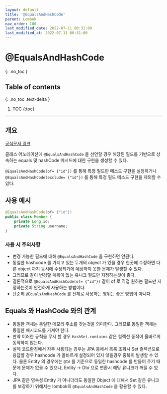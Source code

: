 ```yaml
---
layout: default
title: '@EqualsAndHashCode'
parent: Lombok
nav_order: 100
last_modified_date: 2022-07-11 00:31:00
last_modified_at: 2022-07-11 00:31:00
---
```


# @EqualsAndHashCode
{: .no_toc }

## Table of contents
{: .no_toc .text-delta }

1. TOC
{:toc}

---

## 개요

[공식문서 링크](https://projectlombok.org/features/EqualsAndHashCode)

클래스 어노테이션에 `@EqualsAndHashCode` 을 선언할 경우 해당된 필드를 기반으로 상속하는 equals 및 hashCode 메서드에 대한 구현을 생성할 수 있다.

`@EqualsAndHashCode(of= {"id"})` 를 통해 특정 필드만 메소드 구현을 설정하거나 `@EqualsAndHashCode(exclude= {"id"})` 를 통해 특정 필드 메소드 구현을 제외할 수 있다.

## 사용 예시

```java
@EqualsAndHashCode(of= {"id"})
public class Member {
    private Long id;
    private String username;
}
```

### 사용 시 주의사항

- 변경 가능한 필드에 대해 `@EqualsAndHashCode` 을 구현하면 안된다.
- 동일한 hashcode 를 가지고 있는 두개의 object 가 있을 경우 한곳에 수정하면 다른 object 까지 동시에 수정되기에 예상하지 못한 문제가 발생할 수 있다.
- 그러므로 같이 변경할 계획이 없는 유니크 필드만 지정하는것이 좋다. 
- 결론적으로 `@EqualsAndHashCode(of= {"id"})` 같이 of 로 직접 원하는 필드만 지정하는것이 안전하게 사용하는 방법이다. 
- 단순히 `@EqualsAndHashCode` 를 전체로 사용하는 행위는 좋은 방법이 아니다.

## Equals 와 HashCode 와의 관계

- 동일한 객체는 동일한 메모리 주소를 갖는것을 의미한다. 그러므로 동일한 객체는 동일한 해시코드를 가져야 한다. 
- 만약 이러한 규칙을 무시 할 경우 `HashSet.contains` 같은 컬렉션 동작이 올바르게 동작하지 않는다.
- 실제 코드환경에서 자주 사용되는 경우는 JPA 등에서 목록 조회시 Set 컬렉션으로 응답할 경우 hashcode 가 올바르게 설정되어 있지 않을경우 중복이 발생할 수 있다. 물론 Entity 의 경우에는 `@Id` 를 기준으로 동일한 hashcode 를 만들어 주기 때문에 문제가 없을 수 있으나, Entity -> Dto 으로 변환시 해당 유니크가 깨질 수 있다.
- JPA 같은 영속성 Entity 가 아니더라도 동일한 Object 에 대해서 Set 같은 유니크를 보장하기 위해서는 lombok의 `@EqualsAndHashCode` 을 활용할 수 있다.